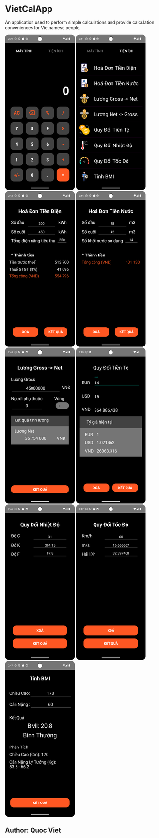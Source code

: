 # VietCalApp
An application used to perform simple calculations and provide calculation conveniences for Vietnamese people.

<img src="https://github.com/QuocViet132/VietCalApp/blob/develop/ImageUI/CalculatorUI.png" alt="CalculatorUI" width="230" /> 
<img src="https://github.com/QuocViet132/VietCalApp/blob/develop/ImageUI/ExtensionsUI.png" alt="ExtensionsUI.png" width="230" /> 
<img src="https://github.com/QuocViet132/VietCalApp/blob/develop/ImageUI/ElectriccityBillUI.png" alt="ElectriccityBillUI" width="230" />

<img src="https://github.com/QuocViet132/VietCalApp/blob/develop/ImageUI/WaterBill.png" alt="WaterBill" width="230" /> 
<img src="https://github.com/QuocViet132/VietCalApp/blob/develop/ImageUI/ConvertGrossToNet.png" alt="ConvertGrossToNet" width="230" /> 
<img src="https://github.com/QuocViet132/VietCalApp/blob/master/ImageUI/convertCurrency.png" alt="convertCurrency" width="230" />

<img src="https://github.com/QuocViet132/VietCalApp/blob/develop/ImageUI/convertTemperature.png" alt="convertTemperature" width="230" /> 
<img src="https://github.com/QuocViet132/VietCalApp/blob/develop/ImageUI/convertSpeed.png" alt="convertSpeedt" width="230" /> <img src="https://github.com/QuocViet132/VietCalApp/blob/develop/ImageUI/calculateBmi.png" alt="calculateBmi" width="230" />

## Author: Quoc Viet

